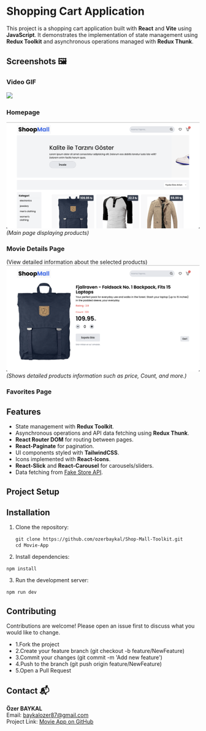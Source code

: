 # Shopping Cart Application

This project is a shopping cart application built with **React** and **Vite** using **JavaScript**. It demonstrates the implementation of state management using **Redux Toolkit** and asynchronous operations managed with **Redux Thunk**.

## Screenshots 🖼️

### Video GIF

![](./src/assets/images/screenRecord.gif)

### Homepage

![](./src/assets/images/Homepage.png)
_(Main page displaying products)_

### Movie Details Page

(View detailed information about the selected products)
![](./src/assets/images/productDetail.png)
_(Shows detailed products information such as price, Count, and more.)_

### Favorites Page

## **Features**

- State management with **Redux Toolkit**.
- Asynchronous operations and API data fetching using **Redux Thunk**.
- **React Router DOM** for routing between pages.
- **React-Paginate** for pagination.
- UI components styled with **TailwindCSS**.
- Icons implemented with **React-Icons**.
- **React-Slick** and **React-Carousel** for carousels/sliders.
- Data fetching from [Fake Store API](https://fakestoreapi.com).

## **Project Setup**

## Installation

1. Clone the repository:
   ```
   git clone https://github.com/ozerbaykal/Shop-Mall-Toolkit.git
   cd Movie-App
   ```
2. Install dependencies:

```
npm install

```

3. Run the development server:

```
npm run dev

```

## Contributing

Contributions are welcome! Please open an issue first to discuss what you would like to change.

- 1.Fork the project
- 2.Create your feature branch (git checkout -b feature/NewFeature)
- 3.Commit your changes (git commit -m 'Add new feature')
- 4.Push to the branch (git push origin feature/NewFeature)
- 5.Open a Pull Request

## Contact 📬

**Özer BAYKAL**  
Email: [baykalozer87@gmail.com](mailto:baykalozer87@gmail.com)  
Project Link: [Movie App on GitHub](https://github.com/ozerbaykal/Shop-Mall-Toolkit)
